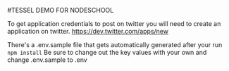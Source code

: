 #TESSEL DEMO FOR NODESCHOOL

To get application credentials to post on twitter you will need to create an application on twitter.
https://dev.twitter.com/apps/new


There's a .env.sample file that gets automatically generated after your run ```npm install```
Be sure to change out the key values with your own and change .env.sample to .env
